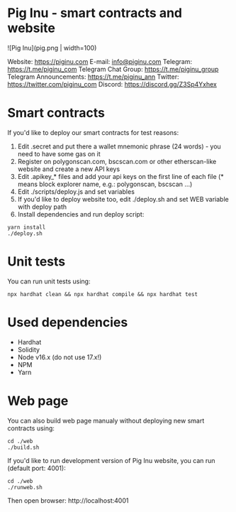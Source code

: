 # Pig Inu - smart contracts and website

![Pig Inu](pig.png | width=100)

Website: https://piginu.com
E-mail: info@piginu.com
Telegram: https://t.me/piginu_com
Telegram Chat Group: https://t.me/piginu_group
Telegram Announcements: https://t.me/piginu_ann
Twitter: https://twitter.com/piginu_com
Discord: https://discord.gg/Z3Sp4Yxhex

# Smart contracts
If you'd like to deploy our smart contracts for test reasons:

1. Edit .secret and put there a wallet mnemonic phrase (24 words) - you need to have some gas on it
2. Register on polygonscan.com, bscscan.com or other etherscan-like website and create a new API keys
3. Edit .apikey_* files and add your api keys on the first line of each file (* means block explorer name, e.g.: polygonscan, bscscan ...)
4. Edit ./scripts/deploy.js and set variables
5. If you'd like to deploy website too, edit ./deploy.sh and set WEB variable with deploy path
6. Install dependencies and run deploy script:
```console
yarn install
./deploy.sh
```

# Unit tests
You can run unit tests using:
```console
npx hardhat clean && npx hardhat compile && npx hardhat test
```

# Used dependencies
- Hardhat
- Solidity
- Node v16.x (do not use 17.x!)
- NPM
- Yarn

# Web page
You can also build web page manualy without deploying new smart contracts using:
```console
cd ./web
./build.sh
```

If you'd like to run development version of Pig Inu website, you can run (default port: 4001):

```console
cd ./web
./runweb.sh
```

Then open browser: http://localhost:4001
